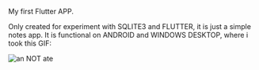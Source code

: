 My first Flutter APP.

Only created for experiment with SQLITE3 and FLUTTER, it is just a simple notes app.
It is functional on ANDROID and WINDOWS DESKTOP, where i took this GIF:

![an NOT ate](https://user-images.githubusercontent.com/104577925/185272950-4a643771-716f-4715-a491-66ed12d832a2.gif)
